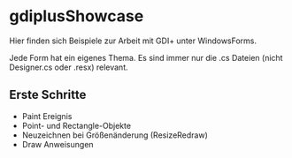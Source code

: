 # gdiplusShowcase
Hier finden sich Beispiele zur Arbeit mit GDI+ unter WindowsForms.

Jede Form hat ein eigenes Thema. Es sind immer nur die .cs Dateien (nicht Designer.cs oder .resx) relevant.

## Erste Schritte
- Paint Ereignis
- Point- und Rectangle-Objekte
- Neuzeichnen bei Größenänderung (ResizeRedraw)
- Draw Anweisungen 
